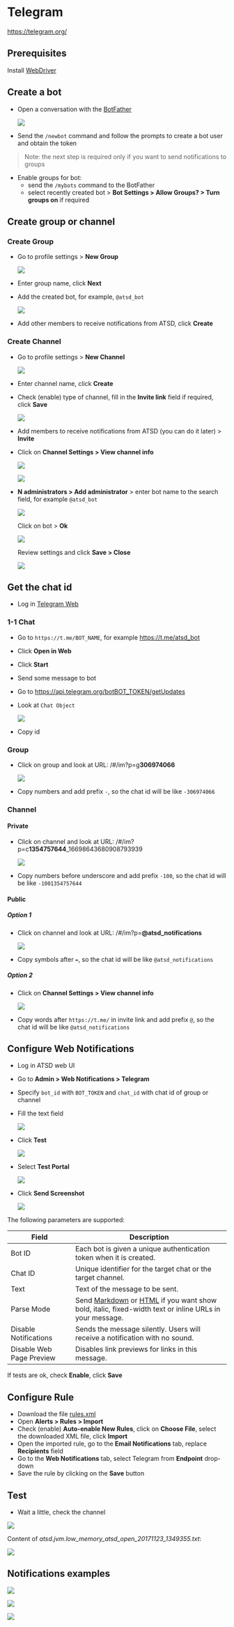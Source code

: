 # Telegram

https://telegram.org/

## Prerequisites

Install [WebDriver](README.md#install-web-driver)

## Create a bot

* Open a conversation with the [BotFather](https://telegram.me/botfather)

    ![](images/botfather.png)

* Send the `/newbot` command and follow the prompts to create a bot user and obtain the token

> Note: the next step is required only if you want to send notifications to groups

* Enable groups for bot:
  * send the `/mybots` command to the BotFather
  * select recently created bot > **Bot Settings > Allow Groups? > Turn groups on** if required

## Create group or channel

### Create Group

* Go to profile settings > **New Group**

   ![](images/new_group.png)

* Enter group name, click **Next**
* Add the created bot, for example, `@atsd_bot`

   ![](images/atsd_bot.png)

* Add other members to receive notifications from ATSD, click **Create**

### Create Channel

* Go to profile settings > **New Channel**

   ![](images/new_channel.png)

* Enter channel name, click **Create**
* Check (enable) type of channel, fill in the **Invite link** field if required, click **Save**

   ![](images/private_channel.png)

* Add members to receive notifications from ATSD (you can do it later) > **Invite**
* Click on **Channel Settings > View channel info**

   ![](images/channel_settings.png)       

   ![](images/channel_inf.png)

* **N administrators > Add administrator** > enter bot name to the search field, for example `@atsd_bot` 

   ![](images/add_admin.png)

   Click on bot > **Ok**

   ![](images/ok.png)
   
   Review settings and click **Save > Close**

   ![](images/admin_settings.png)

## Get the chat id

  * Log in [Telegram Web](https://web.telegram.org)
  
### 1-1 Chat

  * Go to `https://t.me/BOT_NAME`, for example https://t.me/atsd_bot
  * Click **Open in Web**
  * Click **Start**
  * Send some message to bot
  * Go to https://api.telegram.org/botBOT_TOKEN/getUpdates
  * Look at `Chat Object`
  
    ![](images/chat_object.png)
    
  * Copy id
  
### Group  

  * Click on group and look at URL: /#/im?p=g**306974066**
  
    ![](images/id_group.png)
   
  * Copy numbers and add prefix `-`, so the chat id will be like `-306974066`

### Channel

#### Private

  * Click on channel and look at URL: /#/im?p=c**1354757644**_16698643680908793939
  
    ![](images/channel_url.png)
  
  * Copy numbers before underscore and add prefix `-100`, so the chat id will be like `-1001354757644`
  
#### Public

##### Option 1

  * Click on channel and look at URL: /#/im?p=**@atsd_notifications**
    
     ![](images/public_channel_url.png)    
     
  * Copy symbols after `=`, so the chat id will be like `@atsd_notifications`

##### Option 2
  
  * Click on **Channel Settings > View channel info**
  
     ![](images/public_channel.png) 
     
  * Copy words after `https://t.me/` in invite link and add prefix `@`, so the chat id will be like `@atsd_notifications`
  
## Configure Web Notifications

* Log in ATSD web UI
* Go to **Admin > Web Notifications > Telegram**
* Specify `bot_id` with `BOT_TOKEN` and `chat_id` with chat id of group or channel
* Fill the text field 
   
   ![](images/bot_test.png)

* Click **Test**

   ![](images/test_message.png)
   
* Select **Test Portal**
 
   ![](images/new_test_portal.png)   
   
* Click **Send Screenshot**

   ![](images/send_screen.png) 
   
The following parameters are supported:

|**Field**|**Description**|
|---|---|
|Bot ID|Each bot is given a unique authentication token when it is created.|
|Chat ID|Unique identifier for the target chat or the target channel.|
|Text|Text of the message to be sent.|
|Parse Mode|Send [Markdown](https://core.telegram.org/bots/api#markdown-style) or [HTML](https://core.telegram.org/bots/api#html-style) if you want show bold, italic, fixed-width text or inline URLs in your message.|
|Disable Notifications|Sends the message silently. Users will receive a notification with no sound.|
|Disable Web Page Preview|Disables link previews for links in this message.|

If tests are ok, check **Enable**, click **Save**

## Configure Rule

* Download the file [rules.xml](resources/rules.xml)
* Open **Alerts > Rules > Import** 
* Check (enable) **Auto-enable New Rules**, click on **Choose File**, select the downloaded XML file, click **Import**
* Open the imported rule, go to the **Email Notifications** tab, replace **Recipients** field
* Go to the **Web Notifications** tab, select Telegram from **Endpoint** drop-down
* Save the rule by clicking on the **Save** button

## Test

* Wait a little, check the channel

![](images/test_1.png)

Content of _atsd.jvm.low_memory_atsd_open_20171123_1349355.txt_:

![](images/test_2.png)

## Notifications examples

![](images/example1.png)

![](images/example2.png)

![](images/example3.png)

